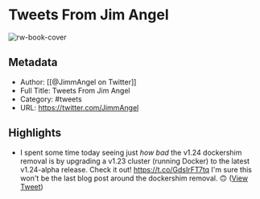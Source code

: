 # Tweets From Jim Angel

![rw-book-cover](https://pbs.twimg.com/profile_images/1255200756585639942/7J4RQAQG.jpg)

## Metadata
- Author: [[@JimmAngel on Twitter]]
- Full Title: Tweets From Jim Angel
- Category: #tweets
- URL: https://twitter.com/JimmAngel

## Highlights
- I spent some time today seeing just _how bad_ the v1.24 dockershim removal is by upgrading a v1.23 cluster (running Docker) to the latest v1.24-alpha release. Check it out!
  https://t.co/GdsIrFT7tq
  I'm sure this won't be the last blog post around the dockershim removal. 🙃 ([View Tweet](https://twitter.com/JimmAngel/status/1470261656433405953))
